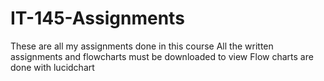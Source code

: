 # IT-145-Assignments
These are all my assignments done in this course
All the written assignments and flowcharts must be downloaded to view
Flow charts are done with lucidchart
